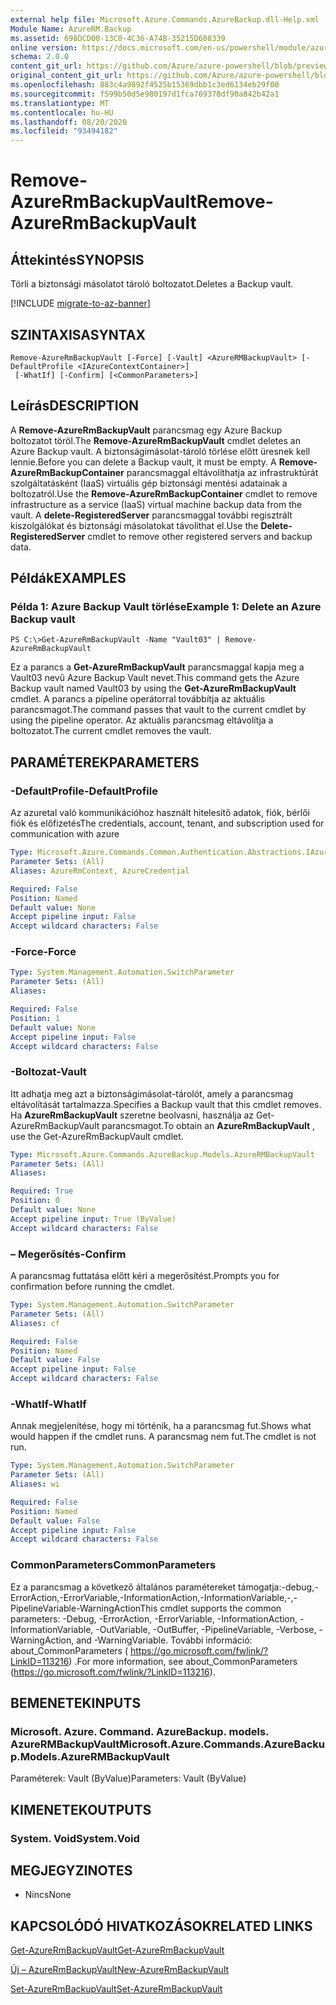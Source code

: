 ```yaml
---
external help file: Microsoft.Azure.Commands.AzureBackup.dll-Help.xml
Module Name: AzureRM.Backup
ms.assetid: 698DCD00-13C0-4C36-A74B-35215D608339
online version: https://docs.microsoft.com/en-us/powershell/module/azurerm.backup/remove-azurermbackupvault
schema: 2.0.0
content_git_url: https://github.com/Azure/azure-powershell/blob/preview/src/ResourceManager/AzureBackup/Commands.AzureBackup/help/Remove-AzureRmBackupVault.md
original_content_git_url: https://github.com/Azure/azure-powershell/blob/preview/src/ResourceManager/AzureBackup/Commands.AzureBackup/help/Remove-AzureRmBackupVault.md
ms.openlocfilehash: 883c4a9892f4525b15369dbb1c3ed6134eb29f00
ms.sourcegitcommit: f599b50d5e980197d1fca769378df90a842b42a1
ms.translationtype: MT
ms.contentlocale: hu-HU
ms.lasthandoff: 08/20/2020
ms.locfileid: "93494182"
---
```

# <span data-ttu-id="d98e5-101">Remove-AzureRmBackupVault</span><span class="sxs-lookup"><span data-stu-id="d98e5-101">Remove-AzureRmBackupVault</span></span>

## <span data-ttu-id="d98e5-102">Áttekintés</span><span class="sxs-lookup"><span data-stu-id="d98e5-102">SYNOPSIS</span></span>
<span data-ttu-id="d98e5-103">Törli a biztonsági másolatot tároló boltozatot.</span><span class="sxs-lookup"><span data-stu-id="d98e5-103">Deletes a Backup vault.</span></span>

[!INCLUDE [migrate-to-az-banner](../../includes/migrate-to-az-banner.md)]

## <span data-ttu-id="d98e5-104">SZINTAXISA</span><span class="sxs-lookup"><span data-stu-id="d98e5-104">SYNTAX</span></span>

```
Remove-AzureRmBackupVault [-Force] [-Vault] <AzureRMBackupVault> [-DefaultProfile <IAzureContextContainer>]
 [-WhatIf] [-Confirm] [<CommonParameters>]
```

## <span data-ttu-id="d98e5-105">Leírás</span><span class="sxs-lookup"><span data-stu-id="d98e5-105">DESCRIPTION</span></span>
<span data-ttu-id="d98e5-106">A **Remove-AzureRmBackupVault** parancsmag egy Azure Backup boltozatot töröl.</span><span class="sxs-lookup"><span data-stu-id="d98e5-106">The **Remove-AzureRmBackupVault** cmdlet deletes an Azure Backup vault.</span></span>
<span data-ttu-id="d98e5-107">A biztonságimásolat-tároló törlése előtt üresnek kell lennie.</span><span class="sxs-lookup"><span data-stu-id="d98e5-107">Before you can delete a Backup vault, it must be empty.</span></span>
<span data-ttu-id="d98e5-108">A **Remove-AzureRmBackupContainer** parancsmaggal eltávolíthatja az infrastruktúrát szolgáltatásként (IaaS) virtuális gép biztonsági mentési adatainak a boltozatról.</span><span class="sxs-lookup"><span data-stu-id="d98e5-108">Use the **Remove-AzureRmBackupContainer** cmdlet to remove infrastructure as a service (IaaS) virtual machine backup data from the vault.</span></span>
<span data-ttu-id="d98e5-109">A **delete-RegisteredServer** parancsmaggal további regisztrált kiszolgálókat és biztonsági másolatokat távolíthat el.</span><span class="sxs-lookup"><span data-stu-id="d98e5-109">Use the **Delete-RegisteredServer** cmdlet to remove other registered servers and backup data.</span></span>

## <span data-ttu-id="d98e5-110">Példák</span><span class="sxs-lookup"><span data-stu-id="d98e5-110">EXAMPLES</span></span>

### <span data-ttu-id="d98e5-111">Példa 1: Azure Backup Vault törlése</span><span class="sxs-lookup"><span data-stu-id="d98e5-111">Example 1: Delete an Azure Backup vault</span></span>
```
PS C:\>Get-AzureRmBackupVault -Name "Vault03" | Remove-AzureRmBackupVault
```

<span data-ttu-id="d98e5-112">Ez a parancs a **Get-AzureRmBackupVault** parancsmaggal kapja meg a Vault03 nevű Azure Backup Vault nevet.</span><span class="sxs-lookup"><span data-stu-id="d98e5-112">This command gets the Azure Backup vault named Vault03 by using the **Get-AzureRmBackupVault** cmdlet.</span></span>
<span data-ttu-id="d98e5-113">A parancs a pipeline operátorral továbbítja az aktuális parancsmagot.</span><span class="sxs-lookup"><span data-stu-id="d98e5-113">The command passes that vault to the current cmdlet by using the pipeline operator.</span></span>
<span data-ttu-id="d98e5-114">Az aktuális parancsmag eltávolítja a boltozatot.</span><span class="sxs-lookup"><span data-stu-id="d98e5-114">The current cmdlet removes the vault.</span></span>

## <span data-ttu-id="d98e5-115">PARAMÉTEREK</span><span class="sxs-lookup"><span data-stu-id="d98e5-115">PARAMETERS</span></span>

### <span data-ttu-id="d98e5-116">-DefaultProfile</span><span class="sxs-lookup"><span data-stu-id="d98e5-116">-DefaultProfile</span></span>
<span data-ttu-id="d98e5-117">Az azuretal való kommunikációhoz használt hitelesítő adatok, fiók, bérlői fiók és előfizetés</span><span class="sxs-lookup"><span data-stu-id="d98e5-117">The credentials, account, tenant, and subscription used for communication with azure</span></span>

```yaml
Type: Microsoft.Azure.Commands.Common.Authentication.Abstractions.IAzureContextContainer
Parameter Sets: (All)
Aliases: AzureRmContext, AzureCredential

Required: False
Position: Named
Default value: None
Accept pipeline input: False
Accept wildcard characters: False
```

### <span data-ttu-id="d98e5-118">-Force</span><span class="sxs-lookup"><span data-stu-id="d98e5-118">-Force</span></span>
```yaml
Type: System.Management.Automation.SwitchParameter
Parameter Sets: (All)
Aliases:

Required: False
Position: 1
Default value: None
Accept pipeline input: False
Accept wildcard characters: False
```

### <span data-ttu-id="d98e5-119">-Boltozat</span><span class="sxs-lookup"><span data-stu-id="d98e5-119">-Vault</span></span>
<span data-ttu-id="d98e5-120">Itt adhatja meg azt a biztonságimásolat-tárolót, amely a parancsmag eltávolítását tartalmazza.</span><span class="sxs-lookup"><span data-stu-id="d98e5-120">Specifies a Backup vault that this cmdlet removes.</span></span>
<span data-ttu-id="d98e5-121">Ha **AzureRmBackupVault** szeretne beolvasni, használja az Get-AzureRmBackupVault parancsmagot.</span><span class="sxs-lookup"><span data-stu-id="d98e5-121">To obtain an **AzureRmBackupVault** , use the Get-AzureRmBackupVault cmdlet.</span></span>

```yaml
Type: Microsoft.Azure.Commands.AzureBackup.Models.AzureRMBackupVault
Parameter Sets: (All)
Aliases:

Required: True
Position: 0
Default value: None
Accept pipeline input: True (ByValue)
Accept wildcard characters: False
```

### <span data-ttu-id="d98e5-122">– Megerősítés</span><span class="sxs-lookup"><span data-stu-id="d98e5-122">-Confirm</span></span>
<span data-ttu-id="d98e5-123">A parancsmag futtatása előtt kéri a megerősítést.</span><span class="sxs-lookup"><span data-stu-id="d98e5-123">Prompts you for confirmation before running the cmdlet.</span></span>

```yaml
Type: System.Management.Automation.SwitchParameter
Parameter Sets: (All)
Aliases: cf

Required: False
Position: Named
Default value: False
Accept pipeline input: False
Accept wildcard characters: False
```

### <span data-ttu-id="d98e5-124">-WhatIf</span><span class="sxs-lookup"><span data-stu-id="d98e5-124">-WhatIf</span></span>
<span data-ttu-id="d98e5-125">Annak megjelenítése, hogy mi történik, ha a parancsmag fut.</span><span class="sxs-lookup"><span data-stu-id="d98e5-125">Shows what would happen if the cmdlet runs.</span></span>
<span data-ttu-id="d98e5-126">A parancsmag nem fut.</span><span class="sxs-lookup"><span data-stu-id="d98e5-126">The cmdlet is not run.</span></span>

```yaml
Type: System.Management.Automation.SwitchParameter
Parameter Sets: (All)
Aliases: wi

Required: False
Position: Named
Default value: False
Accept pipeline input: False
Accept wildcard characters: False
```

### <span data-ttu-id="d98e5-127">CommonParameters</span><span class="sxs-lookup"><span data-stu-id="d98e5-127">CommonParameters</span></span>
<span data-ttu-id="d98e5-128">Ez a parancsmag a következő általános paramétereket támogatja:-debug,-ErrorAction,-ErrorVariable,-InformationAction,-InformationVariable,-,-PipelineVariable-WarningAction</span><span class="sxs-lookup"><span data-stu-id="d98e5-128">This cmdlet supports the common parameters: -Debug, -ErrorAction, -ErrorVariable, -InformationAction, -InformationVariable, -OutVariable, -OutBuffer, -PipelineVariable, -Verbose, -WarningAction, and -WarningVariable.</span></span> <span data-ttu-id="d98e5-129">További információ: about_CommonParameters ( https://go.microsoft.com/fwlink/?LinkID=113216) .</span><span class="sxs-lookup"><span data-stu-id="d98e5-129">For more information, see about_CommonParameters (https://go.microsoft.com/fwlink/?LinkID=113216).</span></span>

## <span data-ttu-id="d98e5-130">BEMENETEK</span><span class="sxs-lookup"><span data-stu-id="d98e5-130">INPUTS</span></span>

### <span data-ttu-id="d98e5-131">Microsoft. Azure. Command. AzureBackup. models. AzureRMBackupVault</span><span class="sxs-lookup"><span data-stu-id="d98e5-131">Microsoft.Azure.Commands.AzureBackup.Models.AzureRMBackupVault</span></span>
<span data-ttu-id="d98e5-132">Paraméterek: Vault (ByValue)</span><span class="sxs-lookup"><span data-stu-id="d98e5-132">Parameters: Vault (ByValue)</span></span>

## <span data-ttu-id="d98e5-133">KIMENETEK</span><span class="sxs-lookup"><span data-stu-id="d98e5-133">OUTPUTS</span></span>

### <span data-ttu-id="d98e5-134">System. Void</span><span class="sxs-lookup"><span data-stu-id="d98e5-134">System.Void</span></span>

## <span data-ttu-id="d98e5-135">MEGJEGYZI</span><span class="sxs-lookup"><span data-stu-id="d98e5-135">NOTES</span></span>
* <span data-ttu-id="d98e5-136">Nincs</span><span class="sxs-lookup"><span data-stu-id="d98e5-136">None</span></span>

## <span data-ttu-id="d98e5-137">KAPCSOLÓDÓ HIVATKOZÁSOK</span><span class="sxs-lookup"><span data-stu-id="d98e5-137">RELATED LINKS</span></span>

[<span data-ttu-id="d98e5-138">Get-AzureRmBackupVault</span><span class="sxs-lookup"><span data-stu-id="d98e5-138">Get-AzureRmBackupVault</span></span>](./Get-AzureRmBackupVault.md)

[<span data-ttu-id="d98e5-139">Új – AzureRmBackupVault</span><span class="sxs-lookup"><span data-stu-id="d98e5-139">New-AzureRmBackupVault</span></span>](./New-AzureRmBackupVault.md)

[<span data-ttu-id="d98e5-140">Set-AzureRmBackupVault</span><span class="sxs-lookup"><span data-stu-id="d98e5-140">Set-AzureRmBackupVault</span></span>](./Set-AzureRmBackupVault.md)


